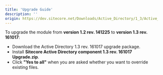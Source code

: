 ```yaml
---
title: 'Upgrade Guide'
description: ''
origin: https://dev.sitecore.net/Downloads/Active_Directory/1_3/Active_Directory_1_3/Upgrade_Guide
---
```


To upgrade the module from **version 1.2 rev. 141225** to **version 1.3 rev. 161017**:

- Download the Active Directory 1.3 rev. 161017 upgrade package.
- Install **Sitecore Active Directory component 1.3 rev. 161017 Upgrade.zip**.
- Click **"Yes to all"** when you are asked whether you want to override existing files.
